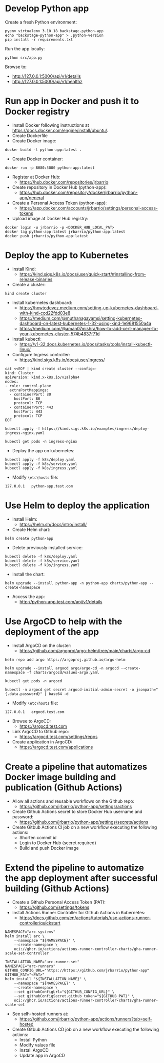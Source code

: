 # Develop Python app
Create a fresh Python environment:
```
pyenv virtualenv 3.10.18 backstage-python-app
echo "backstage-python-app" > .python-version
pip install -r requirements.txt
````
Run the app locally:
```
python src/app.py
````
Browse to:
- http://127.0.0.1:5000/api/v1/details
- http://127.0.0.1:5000/api/v1/healthz

# Run app in Docker and push it to Docker registry
- Install Docker following instructions at https://docs.docker.com/engine/install/ubuntu/.
- Create Dockerfile
- Create Docker image:
```
docker build -t python-app:latest .
```
- Create Docker container:
```
docker run -p 8080:5000 python-app:latest
```
- Register at Docker Hub: 
  - https://hub.docker.com/repositories/jrbarrio
- Create repository in Docker Hub (python-app): 
  - https://hub.docker.com/repository/docker/jrbarrio/python-app/general
- Create a Personal Access Token (python-app): 
  - https://app.docker.com/accounts/jrbarrio/settings/personal-access-tokens
- Upload image at Docker Hub registry:
```
docker login -u jrbarrio -p <DOCKER_HUB_LOCAL_PAT>
docker tag python-app:latest jrbarrio/python-app:latest
docker push jrbarrio/python-app:latest
```

# Deploy the app to Kubernetes
- Install Kind:
  - https://kind.sigs.k8s.io/docs/user/quick-start/#installing-from-release-binaries
- Create a cluster:
```
kind create cluster
```
- Install kubernetes dashboard:
  - https://howtodevez.medium.com/setting-up-kubernetes-dashboard-with-kind-ccd22fdd03e8
  - https://medium.com/@muthanagavamsi/setting-kubernetes-dashboard-on-latest-kubernetes-1-32-using-kind-1e9681550a4a
  - https://medium.com/@aman07mishra/how-to-add-cert-manager-to-your-kubernetes-cluster-574b4837f71d
- Install kubectl:
  - https://v1-32.docs.kubernetes.io/docs/tasks/tools/install-kubectl-linux/
- Configure Ingress controller:
  - https://kind.sigs.k8s.io/docs/user/ingress/
```
cat <<EOF | kind create cluster --config=-
kind: Cluster
apiVersion: kind.x-k8s.io/v1alpha4
nodes:
- role: control-plane
  extraPortMappings:
  - containerPort: 80
    hostPort: 80
    protocol: TCP
  - containerPort: 443
    hostPort: 443
    protocol: TCP
EOF

kubectl apply -f https://kind.sigs.k8s.io/examples/ingress/deploy-ingress-nginx.yaml

kubectl get pods -n ingress-nginx
```
- Deploy the app on kubernetes:
```
kubectl apply -f k8s/deploy.yaml
kubectl apply -f k8s/service.yaml
kubectl apply -f k8s/ingress.yaml
```
- Modify `\etc\hosts` file:
```
127.0.0.1   python-app.test.com
```

# Use Helm to deploy the application
- Install Helm:
  - https://helm.sh/docs/intro/install/
- Create Helm chart:
```
helm create python-app
```
- Delete previously installed service:
```
kubectl delete -f k8s/deploy.yaml
kubectl delete -f k8s/service.yaml
kubectl delete -f k8s/ingress.yaml
```
- Install the chart:
```
helm upgrade --install python-app -n python-app charts/python-app --create-namespace
```
- Access the app:
  - http://python-app.test.com/api/v1/details

# Use ArgoCD to help with the deployment of the app
- Install ArgoCD on the cluster:
  - https://github.com/argoproj/argo-helm/tree/main/charts/argo-cd
```
helm repo add argo https://argoproj.github.io/argo-helm

helm upgrade --install argocd argo/argo-cd -n argocd --create-namespace -f charts/argocd/values-argo.yaml

kubectl get pods -n argocd

kubectl -n argocd get secret argocd-initial-admin-secret -o jsonpath="{.data.password}" | base64 -d
```
- Modify `\etc\hosts` file:
```
127.0.0.1   argocd.test.com
```
- Browse to ArgoCD:
  - https://argocd.test.com
- Link ArgoCD to Github repo:
  - https://argocd.test.com/settings/repos
- Create application in ArgoCD:
  - https://argocd.test.com/applications

# Create a pipeline that automatizes Docker image building and publication (Github Actions)
- Allow all actions and reusable workflows on the Github repo:
  - https://github.com/jrbarrio/python-app/settings/actions
- Create Github Actions secret to store Docker Hub username and password:
  - https://github.com/jrbarrio/python-app/settings/secrets/actions
- Create Gitbub Actions CI job on a new workflow executing the following actions:
  - Shorten commit id
  - Login to Docker Hub (secret required)
  - Build and push Docker image

# Extend the pipeline to automatize the app deployment after successful building (Github Actions)
- Create a Github Personal Access Token (PAT):
  - https://github.com/settings/tokens
- Install Actions Runner Controller for Github Actions in Kubernetes:
  - https://docs.github.com/en/actions/tutorials/use-actions-runner-controller/quickstart
```
NAMESPACE="arc-systems"
helm install arc \
    --namespace "${NAMESPACE}" \
    --create-namespace \
    oci://ghcr.io/actions/actions-runner-controller-charts/gha-runner-scale-set-controller

INSTALLATION_NAME="arc-runner-set"
NAMESPACE="arc-runners"
GITHUB_CONFIG_URL="https://https://github.com/jrbarrio/python-app"
GITHUB_PAT="<PAT>"
helm install "${INSTALLATION_NAME}" \
    --namespace "${NAMESPACE}" \
    --create-namespace \
    --set githubConfigUrl="${GITHUB_CONFIG_URL}" \
    --set githubConfigSecret.github_token="${GITHUB_PAT}" \
    oci://ghcr.io/actions/actions-runner-controller-charts/gha-runner-scale-set
```
- See selh-hosted runners at:
  - https://github.com/jrbarrio/python-app/actions/runners?tab=self-hosted
- Create Gitbub Actions CD job on a new workflow executing the following actions:
  - Install Python
  - Modify values file
  - Install ArgoCD
  - Update app in ArgoCD
